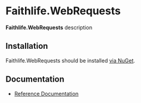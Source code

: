 # Faithlife.WebRequests

**Faithlife.WebRequests** description

## Installation

Faithlife.WebRequests should be installed [via NuGet](https://www.nuget.org/packages/Faithlife.WebRequests).

## Documentation

* [Reference Documentation](Faithlife.WebRequests.md)

